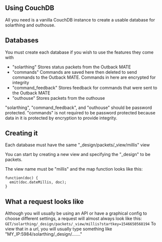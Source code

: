 ## Using CouchDB
All you need is a vanilla CouchDB instance to create a usable database
for solarthing and outhouse.

## Databases
You must create each database if you wish to use the features they come with
* "solarthing" Stores status packets from the Outback MATE
* "commands" Commands are saved here then deleted to send commands to the Outback MATE. Commands in here are encrypted for integrity
* "command_feedback" Stores feedback for commands that were sent to the Outback MATE
* "outhouse" Stores packets from the outhouse

"solarthing", "command_feedback", and "outhouse" should be password protected. "commands" is not required to be password
protected because data in it is protected by encryption to provide integrity.

## Creating it
Each database must have the same "_design/packets/_view/millis" view

You can start by creating a new view and specifying the "_design" to be packets.

The view name must be "millis" and the map function looks like this:

```
function(doc) {
  emit(doc.dateMillis, doc);
}
```

## What a request looks like
Although you will usually be using an API or have a graphical config to choose
different settings, a request will almost always look like this:
```GET/solarthing/_design/packets/_view/millis?startkey=1546650568194```
To view that in a url, you will usually type something like 
"MY_IP:5984/solarthing/_design/......."
